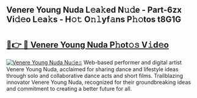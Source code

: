 ## Venere Young Nuda L𝚎a𝚔ed N𝚞𝚍e - Part-6zx Vi𝚍𝚎o L𝚎a𝚔s - H𝚘𝚝 O𝚗𝚕yf𝚊ns P𝚑𝚘tos t8G1G

# <h2><a href="http://kfe0czl.oniu.top/?m=Venere+Young+Nuda">🔗👉 🔴 Venere Young Nuda P𝚑ot𝚘𝚜 V𝚒d𝚎o</a></h2>

[![Venere Young Nuda Nu𝚍e𝚜](https://i.imgur.com/0qMVB7G.gif)](http://kfe0czl.oniu.top/?m=Venere+Young+Nuda)
Web-based performer and digital artist Venere Young Nuda, acclaimed for sharing dance and lifestyle ideas through solo and collaborative dance acts and short films. Trailblazing innovator Venere Young Nuda, recognized for their groundbreaking ideas and commitment to creating a better future for all.  
